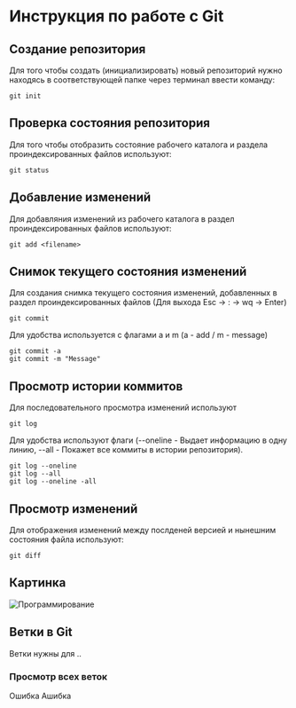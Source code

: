 # **Инструкция по работе с Git**

## Создание репозитория 

Для того чтобы создать (инициализировать) новый репозиторий нужно находясь в соответствующей папке через терминал ввести команду:

    git init

## Проверка состояния репозитория 

Для того чтобы отобразить состояние рабочего каталога и раздела проиндексированных файлов используют:

    git status

## Добавление изменений

Для добавляния изменений из рабочего каталога в раздел проиндексированных файлов используют: 

    git add <filename>

## Снимок текущего состояния изменений

Для создания снимка текущего состояния изменений, добавленных в раздел проиндексированных файлов (Для выхода Esc -> : -> wq -> Enter)

    git commit

Для удобства используется с флагами a и m (a - add / m - message)

    git commit -a
    git commit -m "Message"

## Просмотр истории коммитов

Для последовательного просмотра изменений используют

    git log

Для удобства используют флаги (--oneline - Выдает информацию в одну линию, --all - Покажет все коммиты в истории репозитория).

    git log --oneline
    git log --all
    git log --oneline -all

## Просмотр изменений

Для отображения изменений между послденей версией и нынешним состояния файла используют:

    git diff    

## Картинка

![Программирование](check.jfif)

## Ветки в Git

Ветки нужны для ..

### Просмотр всех веток

Ошибка
Ашибка
